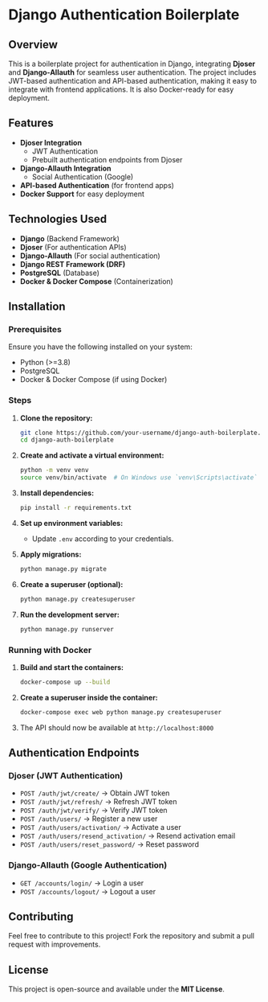# Django Authentication Boilerplate

## Overview

This is a boilerplate project for authentication in Django, integrating **Djoser** and **Django-Allauth** for seamless user authentication. The project includes JWT-based authentication and API-based authentication, making it easy to integrate with frontend applications. It is also Docker-ready for easy deployment.

## Features

- **Djoser Integration**
  - JWT Authentication
  - Prebuilt authentication endpoints from Djoser
- **Django-Allauth Integration**
  - Social Authentication (Google)
- **API-based Authentication** (for frontend apps)
- **Docker Support** for easy deployment

## Technologies Used

- **Django** (Backend Framework)
- **Djoser** (For authentication APIs)
- **Django-Allauth** (For social authentication)
- **Django REST Framework (DRF)**
- **PostgreSQL** (Database)
- **Docker & Docker Compose** (Containerization)

## Installation

### Prerequisites

Ensure you have the following installed on your system:

- Python (>=3.8)
- PostgreSQL
- Docker & Docker Compose (if using Docker)

### Steps

1. **Clone the repository:**

   ```bash
   git clone https://github.com/your-username/django-auth-boilerplate.git
   cd django-auth-boilerplate
   ```

2. **Create and activate a virtual environment:**

   ```bash
   python -m venv venv
   source venv/bin/activate  # On Windows use `venv\Scripts\activate`
   ```

3. **Install dependencies:**

   ```bash
   pip install -r requirements.txt
   ```

4. **Set up environment variables:**

   - Update `.env` according to your credentials.

5. **Apply migrations:**

   ```bash
   python manage.py migrate
   ```

6. **Create a superuser (optional):**

   ```bash
   python manage.py createsuperuser
   ```

7. **Run the development server:**

   ```bash
   python manage.py runserver
   ```

### Running with Docker

1. **Build and start the containers:**

   ```bash
   docker-compose up --build
   ```

2. **Create a superuser inside the container:**

   ```bash
   docker-compose exec web python manage.py createsuperuser
   ```

3. The API should now be available at `http://localhost:8000`

## Authentication Endpoints

### Djoser (JWT Authentication)

- `POST /auth/jwt/create/` → Obtain JWT token
- `POST /auth/jwt/refresh/` → Refresh JWT token
- `POST /auth/jwt/verify/` → Verify JWT token
- `POST /auth/users/` → Register a new user
- `POST /auth/users/activation/` → Activate a user
- `POST /auth/users/resend_activation/` → Resend activation email
- `POST /auth/users/reset_password/` → Reset password

### Django-Allauth (Google Authentication)

- `GET /accounts/login/` → Login a user
- `POST /accounts/logout/` → Logout a user

## Contributing

Feel free to contribute to this project! Fork the repository and submit a pull request with improvements.

## License

This project is open-source and available under the **MIT License**.



